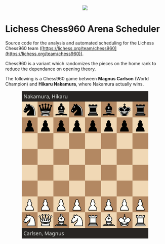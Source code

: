 <center>
<img src='https://i.imgur.com/P4piNcX.png'>
</center>

# Lichess Chess960 Arena Scheduler

Source code for the analysis and automated scheduling for the Lichess
Chess960 team 
([https://lichess.org/team/chess960](https://lichess.org/team/chess960)).

Chess960 is a variant which randomizes the pieces on the home rank to reduce
the dependance on opening theory.

The following is a Chess960 game between **Magnus Carlson** (World Champion) and 
**Hikaru Nakamura**, where Nakamura actually wins.

<center>
  <img src='doc/game.gif' width=400px>
</center>